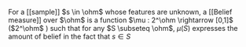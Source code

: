 For a [[sample]] $s \in \ohm$ whose features are unknown, a [[Belief measure]] over $\ohm$ is a function $\mu : 2^\ohm \rightarrow [0,1]$ ($2^\ohm$ )
such that for any $S \subseteq \ohm$, $\mu(S)$ expresses the amount of belief in the fact that $s \in S$

